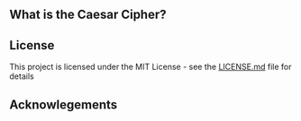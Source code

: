 ## What is the Caesar Cipher?

## License
This project is licensed under the MIT License - see the [LICENSE.md](https://github.com/DaveRoppo/Cyber-Security/blob/main/LICENSE) file for details

## Acknowlegements
